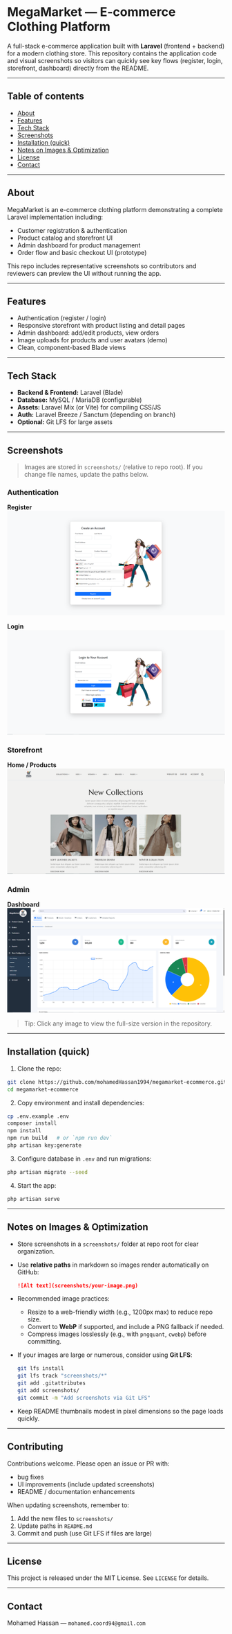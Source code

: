 # MegaMarket — E-commerce Clothing Platform

A full-stack e-commerce application built with **Laravel** (frontend + backend) for a modern clothing store. This repository contains the application code and visual screenshots so visitors can quickly see key flows (register, login, storefront, dashboard) directly from the README.

---

## Table of contents

* [About](#about)
* [Features](#features)
* [Tech Stack](#tech-stack)
* [Screenshots](#screenshots)
* [Installation (quick)](#installation-quick)
* [Notes on Images & Optimization](#notes-on-images--optimization)
* [License](#license)
* [Contact](#contact)

---

## About

MegaMarket is an e-commerce clothing platform demonstrating a complete Laravel implementation including:

* Customer registration & authentication
* Product catalog and storefront UI
* Admin dashboard for product management
* Order flow and basic checkout UI (prototype)

This repo includes representative screenshots so contributors and reviewers can preview the UI without running the app.

---

## Features

* Authentication (register / login)
* Responsive storefront with product listing and detail pages
* Admin dashboard: add/edit products, view orders
* Image uploads for products and user avatars (demo)
* Clean, component-based Blade views

---

## Tech Stack

* **Backend & Frontend:** Laravel (Blade)
* **Database:** MySQL / MariaDB (configurable)
* **Assets:** Laravel Mix (or Vite) for compiling CSS/JS
* **Auth:** Laravel Breeze / Sanctum (depending on branch)
* **Optional:** Git LFS for large assets

---

## Screenshots

> Images are stored in `screenshots/` (relative to repo root). If you change file names, update the paths below.

### Authentication

**Register**
![Register screen](screenshots/register-form.png)

**Login**
![Login screen](screenshots/login-form.png)

### Storefront

**Home / Products**
![Frontend home](screenshots/MegaMarket-frontend.png)

### Admin

**Dashboard**
![Admin dashboard](screenshots/MegaMarket-dashboard.png)

> Tip: Click any image to view the full-size version in the repository.

---

## Installation (quick)

1. Clone the repo:

```bash
git clone https://github.com/mohamedHassan1994/megamarket-ecommerce.git
cd megamarket-ecommerce
```

2. Copy environment and install dependencies:

```bash
cp .env.example .env
composer install
npm install
npm run build   # or `npm run dev`
php artisan key:generate
```

3. Configure database in `.env` and run migrations:

```bash
php artisan migrate --seed
```

4. Start the app:

```bash
php artisan serve
```

---

## Notes on Images & Optimization

* Store screenshots in a `screenshots/` folder at repo root for clear organization.
* Use **relative paths** in markdown so images render automatically on GitHub:

  ```md
  ![Alt text](screenshots/your-image.png)
  ```
* Recommended image practices:

  * Resize to a web-friendly width (e.g., 1200px max) to reduce repo size.
  * Convert to **WebP** if supported, and include a PNG fallback if needed.
  * Compress images losslessly (e.g., with `pngquant`, `cwebp`) before committing.
* If your images are large or numerous, consider using **Git LFS**:

  ```bash
  git lfs install
  git lfs track "screenshots/*"
  git add .gitattributes
  git add screenshots/
  git commit -m "Add screenshots via Git LFS"
  ```
* Keep README thumbnails modest in pixel dimensions so the page loads quickly.

---

## Contributing

Contributions welcome. Please open an issue or PR with:

* bug fixes
* UI improvements (include updated screenshots)
* README / documentation enhancements

When updating screenshots, remember to:

1. Add the new files to `screenshots/`
2. Update paths in `README.md`
3. Commit and push (use Git LFS if files are large)

---

## License

This project is released under the MIT License. See `LICENSE` for details.

---

## Contact

Mohamed Hassan — `mohamed.coord94@gmail.com`
